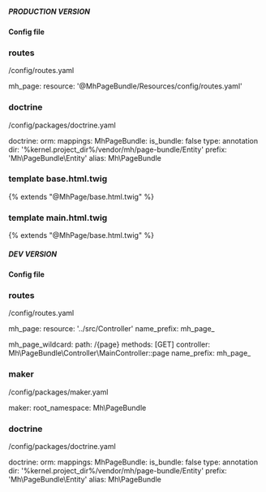 ##### PRODUCTION VERSION

#### Config file

### routes

/config/routes.yaml

mh_page:
    resource: '@MhPageBundle/Resources/config/routes.yaml'


### doctrine

/config/packages/doctrine.yaml

doctrine:
    orm:
        mappings:
            MhPageBundle:
                is_bundle: false
                type: annotation
                dir: '%kernel.project_dir%/vendor/mh/page-bundle/Entity'
                prefix: 'Mh\PageBundle\Entity'
                alias: Mh\PageBundle


### template base.html.twig

{% extends "@MhPage/base.html.twig" %}


### template main.html.twig

{% extends "@MhPage/base.html.twig" %}



##### DEV VERSION

#### Config file

### routes

/config/routes.yaml

mh_page:
    resource: '../src/Controller'
    name_prefix: mh_page_

mh_page_wildcard:
    path: /{page}
    methods: [GET]
    controller: Mh\PageBundle\Controller\MainController::page
    name_prefix: mh_page_


### maker

/config/packages/maker.yaml

maker:
    root_namespace: Mh\PageBundle


### doctrine

/config/packages/doctrine.yaml

doctrine:
    orm:
        mappings:
            MhPageBundle:
                is_bundle: false
                type: annotation
                dir: '%kernel.project_dir%/vendor/mh/page-bundle/Entity'
                prefix: 'Mh\PageBundle\Entity'
                alias: Mh\PageBundle

